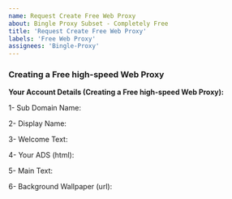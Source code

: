 ```yaml
---
name: Request Create Free Web Proxy
about: Bingle Proxy Subset - Completely Free
title: 'Request Create Free Web Proxy'
labels: 'Free Web Proxy'
assignees: 'Bingle-Proxy'
---
```


### Creating a Free high-speed Web Proxy 

**Your Account Details (Creating a Free high-speed Web Proxy):**

1- Sub Domain Name: 

2- Display Name:

3- Welcome Text:

4- Your ADS (html):

5- Main Text:

6- Background Wallpaper (url):
